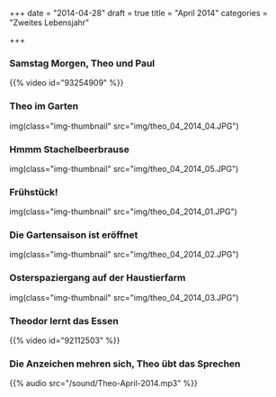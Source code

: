+++
date = "2014-04-28"
draft = true
title = "April 2014"
categories = "Zweites Lebensjahr"

+++

### Samstag Morgen, Theo und Paul
{{% video id="93254909" %}}

### Theo im Garten
img(class="img-thumbnail" src="img/theo_04_2014_04.JPG")

### Hmmm Stachelbeerbrause
img(class="img-thumbnail" src="img/theo_04_2014_05.JPG")

### Frühstück!
img(class="img-thumbnail" src="img/theo_04_2014_01.JPG")

### Die Gartensaison ist eröffnet 
img(class="img-thumbnail" src="img/theo_04_2014_02.JPG")

### Osterspaziergang auf der Haustierfarm
img(class="img-thumbnail" src="img/theo_04_2014_03.JPG")

### Theodor lernt das Essen
{{% video id="92112503" %}}

### Die Anzeichen mehren sich, Theo übt das Sprechen

{{% audio src="/sound/Theo-April-2014.mp3" %}}
